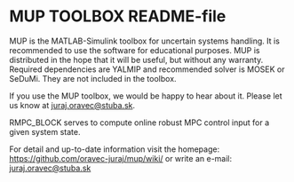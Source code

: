 # MUP TOOLBOX README-file

MUP is the MATLAB-Simulink toolbox for uncertain systems handling. It is recommended to use the software for educational purposes. MUP is distributed in the hope that it will be useful, but without any warranty. Required dependencies are YALMIP and recommended solver is MOSEK or SeDuMi. They are not included in the toolbox.

If you use the MUP toolbox, we would be happy to hear about it. Please let us know at juraj.oravec@stuba.sk.

RMPC_BLOCK serves to compute online robust MPC control input for a given system state.

For detail and up-to-date information visit the homepage: https://github.com/oravec-juraj/mup/wiki/ or write an e-mail: juraj.oravec@stuba.sk